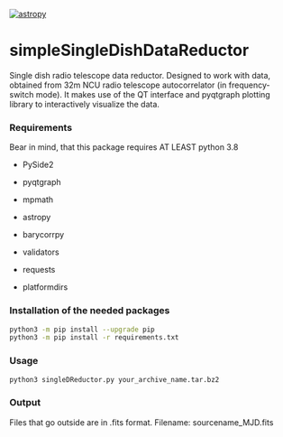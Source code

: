 [![astropy](http://img.shields.io/badge/powered%20by-AstroPy-orange.svg?style=flat)](http://www.astropy.org/)

# simpleSingleDishDataReductor
Single dish radio telescope data reductor. 
Designed to work with data, obtained from 32m NCU radio telescope autocorrelator (in frequency-switch mode). It makes use of the QT interface and pyqtgraph plotting library to interactively visualize the data.

### Requirements ###
Bear in mind, that this package requires AT LEAST python 3.8

- PySide2

- pyqtgraph

- mpmath

- astropy

- barycorrpy

- validators

- requests

- platformdirs


### Installation of the needed packages ###
```bash
python3 -m pip install --upgrade pip
python3 -m pip install -r requirements.txt
```

### Usage ###
```bash
python3 singleDReductor.py your_archive_name.tar.bz2
```
### Output ###
Files that go outside are in .fits format. Filename: sourcename_MJD.fits